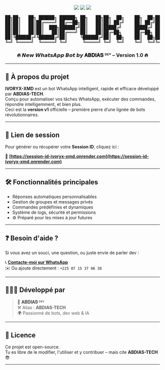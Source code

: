 <p align="center">
  <img src="https://img.shields.io/badge/version-v1.0-blue.svg?style=for-the-badge"/>
  <img src="https://img.shields.io/badge/developer-𝐀𝐁𝐃𝐈𝐀𝐒 ᴰᴱⱽ-purple.svg?style=for-the-badge"/>
  <img src="https://img.shields.io/badge/status-Active-green.svg?style=for-the-badge"/>
</p>

<pre align="center">
██╗██╗   ██╗ ██████╗ ██████╗ ██╗   ██╗██╗  ██╗    ██╗  ██╗███╗   ███╗██████╗ 
██║██║   ██║██╔════╝ ██╔══██╗██║   ██║██║ ██╔╝    ██║ ██╔╝████╗ ████║██╔══██╗
██║██║   ██║██║  ███╗██████╔╝██║   ██║█████╔╝     █████╔╝ ██╔████╔██║██████╔╝
██║██║   ██║██║   ██║██╔═══╝ ██║   ██║██╔═██╗     ██╔═██╗ ██║╚██╔╝██║██╔═══╝ 
██║╚██████╔╝╚██████╔╝██║     ╚██████╔╝██║  ██╗    ██║  ██╗██║ ╚═╝ ██║██║     
╚═╝ ╚═════╝  ╚═════╝ ╚═╝      ╚═════╝ ╚═╝  ╚═╝    ╚═╝  ╚═╝╚═╝     ╚═╝╚═╝     
</pre>

<h3 align="center">🔥 𝙉𝙚𝙬 𝙒𝙝𝙖𝙩𝙨𝘼𝙥𝙥 𝘽𝙤𝙩 𝙗𝙮 <b>𝐀𝐁𝐃𝐈𝐀𝐒 ᴰᴱᵛ</b> – Version 1.0 🔥</h3>

---

## 🧠 À propos du projet

**IVORYX-XMD** est un bot WhatsApp intelligent, rapide et efficace développé par **ABDIAS-TECH**.  
Conçu pour automatiser vos tâches WhatsApp, exécuter des commandes, répondre intelligemment, et bien plus.  
Ceci est la **version v1** officielle – première pierre d’une lignée de bots révolutionnaires.

---

## 🚀 Lien de session

Pour générer ou récupérer votre **Session ID**, cliquez ici :

🔗 **[https://session-id-ivoryx-xmd.onrender.com](https://session-id-ivoryx-xmd.onrender.com)**

---

## 🛠️ Fonctionnalités principales

- Réponses automatiques personnalisables  
- Gestion de groupes et messages privés  
- Commandes prédéfinies et dynamiques  
- Système de logs, sécurité et permissions  
- ⚙️ Préparé pour les mises à jour futures

---

## ❓ Besoin d'aide ?

Si vous avez un souci, une question, ou juste envie de parler dev :

📞 **[Contacte-moi sur WhatsApp](https://wa.me/+2250715370638)**  
✉️ Ou ajoute directement : `+225 07 15 37 06 38`

---

## 👨🏾‍💻 Développé par

> 👑 **𝐀𝐁𝐃𝐈𝐀𝐒 ᴰᴱⱽ**  
> ⚒️ Alias : **ABDIAS-TECH**  
> 🌍 Passionné de bots, dev web & IA

---

## 📄 Licence

Ce projet est open-source.  
Tu es libre de le modifier, l'utiliser et y contribuer – mais cite **ABDIAS-TECH** 😎

---

<p align="center">
  <img src="https://readme-typing-svg.demolab.com?font=Fira+Code&size=22&pause=1000&
